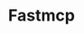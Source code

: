 ---
created: '2025-09-16T15:05:15.653572'
modified: '2025-09-17T15:33:51.729954'
ship_factor: 5
subtype: mcp-servers
tags: []
title: Fastmcp
type: tool
version: 1
---
